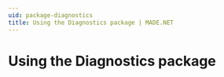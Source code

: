 ```yaml
---
uid: package-diagnostics
title: Using the Diagnostics package | MADE.NET
---
```


# Using the Diagnostics package

